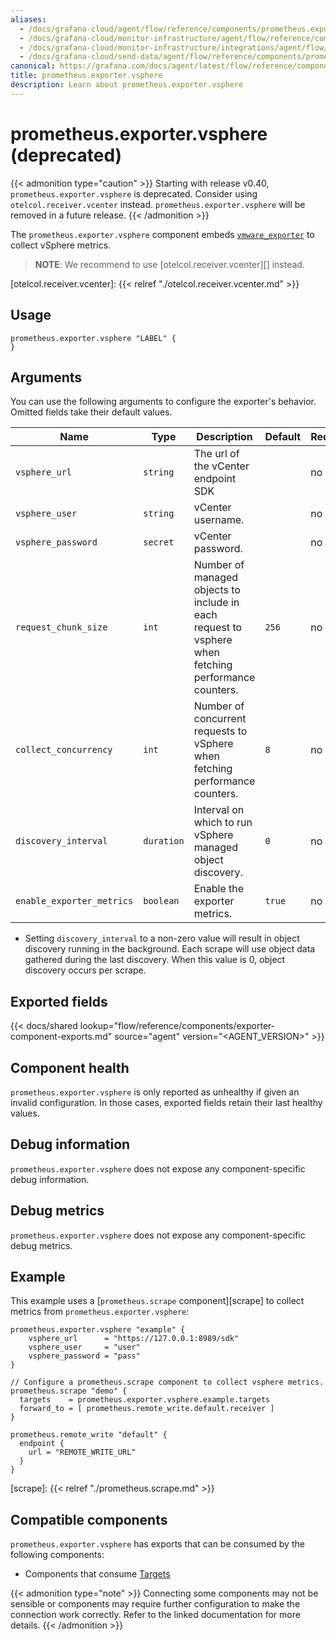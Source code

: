 ```yaml
---
aliases:
  - /docs/grafana-cloud/agent/flow/reference/components/prometheus.exporter.vsphere/
  - /docs/grafana-cloud/monitor-infrastructure/agent/flow/reference/components/prometheus.exporter.vsphere/
  - /docs/grafana-cloud/monitor-infrastructure/integrations/agent/flow/reference/components/prometheus.exporter.vsphere/
  - /docs/grafana-cloud/send-data/agent/flow/reference/components/prometheus.exporter.vsphere/
canonical: https://grafana.com/docs/agent/latest/flow/reference/components/prometheus.exporter.vsphere/
title: prometheus.exporter.vsphere
description: Learn about prometheus.exporter.vsphere
---
```


# prometheus.exporter.vsphere (deprecated)

{{< admonition type="caution" >}}
Starting with release v0.40, `prometheus.exporter.vsphere` is deprecated. Consider using `otelcol.receiver.vcenter` instead.
`prometheus.exporter.vsphere` will be removed in a future release.
{{< /admonition >}}

The `prometheus.exporter.vsphere` component embeds [`vmware_exporter`](https://github.com/grafana/vmware_exporter) to collect vSphere metrics.

> **NOTE**: We recommend to use [otelcol.receiver.vcenter][] instead.

[otelcol.receiver.vcenter]: {{< relref "./otelcol.receiver.vcenter.md" >}}

## Usage

```river
prometheus.exporter.vsphere "LABEL" {
}
```

## Arguments

You can use the following arguments to configure the exporter's behavior.
Omitted fields take their default values.

| Name                      | Type       | Description                                                                                         | Default | Required |
| ------------------------- | ---------- | --------------------------------------------------------------------------------------------------- | ------- | -------- |
| `vsphere_url`             | `string`   | The url of the vCenter endpoint SDK                                                                 |         | no       |
| `vsphere_user`            | `string`   | vCenter username.                                                                                   |         | no       |
| `vsphere_password`        | `secret`   | vCenter password.                                                                                   |         | no       |
| `request_chunk_size`      | `int`      | Number of managed objects to include in each request to vsphere when fetching performance counters. | `256`   | no       |
| `collect_concurrency`     | `int`      | Number of concurrent requests to vSphere when fetching performance counters.                        | `8`     | no       |
| `discovery_interval`      | `duration` | Interval on which to run vSphere managed object discovery.                                          | `0`     | no       |
| `enable_exporter_metrics` | `boolean`  | Enable the exporter metrics.                                                                        | `true`  | no       |

- Setting `discovery_interval` to a non-zero value will result in object discovery running in the background. Each scrape will use object data gathered during the last discovery. When this value is 0, object discovery occurs per scrape.

## Exported fields

{{< docs/shared lookup="flow/reference/components/exporter-component-exports.md" source="agent" version="<AGENT_VERSION>" >}}

## Component health

`prometheus.exporter.vsphere` is only reported as unhealthy if given
an invalid configuration. In those cases, exported fields retain their last
healthy values.

## Debug information

`prometheus.exporter.vsphere` does not expose any component-specific
debug information.

## Debug metrics

`prometheus.exporter.vsphere` does not expose any component-specific
debug metrics.

## Example

This example uses a [`prometheus.scrape` component][scrape] to collect metrics
from `prometheus.exporter.vsphere`:

```river
prometheus.exporter.vsphere "example" {
    vsphere_url      = "https://127.0.0.1:8989/sdk"
    vsphere_user     = "user"
    vsphere_password = "pass"
}

// Configure a prometheus.scrape component to collect vsphere metrics.
prometheus.scrape "demo" {
  targets    = prometheus.exporter.vsphere.example.targets
  forward_to = [ prometheus.remote_write.default.receiver ]
}

prometheus.remote_write "default" {
  endpoint {
    url = "REMOTE_WRITE_URL"
  }
}
```

[scrape]: {{< relref "./prometheus.scrape.md" >}}

<!-- START GENERATED COMPATIBLE COMPONENTS -->

## Compatible components

`prometheus.exporter.vsphere` has exports that can be consumed by the following components:

- Components that consume [Targets](../../compatibility/#targets-consumers)

{{< admonition type="note" >}}
Connecting some components may not be sensible or components may require further configuration to make the connection work correctly.
Refer to the linked documentation for more details.
{{< /admonition >}}

<!-- END GENERATED COMPATIBLE COMPONENTS -->

